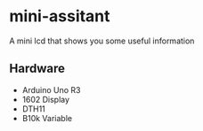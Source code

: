 # mini-assitant
A mini lcd that shows you some useful information

## Hardware
* Arduino Uno R3
* 1602 Display
* DTH11
* B10k Variable
